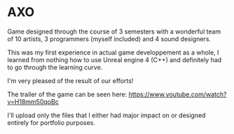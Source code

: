 # AXO

Game designed through the course of 3 semesters with a wonderful team of 10 artists, 3 programmers (myself included) and 4 sound designers.

This was my first experience in actual game developpement as a whole, I learned from nothing how to use Unreal engine 4 (C++) and definitely had to go through the learning curve.

I'm very pleased of the result of our efforts!

The trailer of the game can be seen here: 
https://www.youtube.com/watch?v=H18mm50qoBc

I'll upload only the files that I either had major impact on or designed entirely for portfolio purposes.
